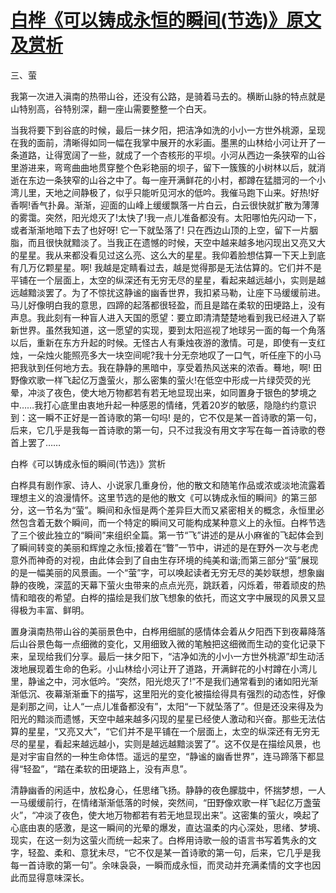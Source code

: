 # [白桦《可以铸成永恒的瞬间(节选)》原文及赏析](https://www.vrrw.net/wx/10928.html)

三、萤

我第一次进入滇南的热带山谷，还没有公路，是骑着马去的。横断山脉的特点就是山特别高，谷特别深，翻一座山需要整整一个白天。

当我将要下到谷底的时候，最后一抹夕阳，把洁净如洗的小小一方世外桃源，呈现在我的面前，清晰得如同一幅在我掌中展开的水彩画。墨黑的山林给小河让开了一条道路，让得宽阔了一些，就成了一个杏核形的平坝。小河从西边一条狭窄的山谷里游进来，弯弯曲曲地贯穿整个色彩艳丽的坝子，留下一簇簇的小树林以后，就消逝在东边一条狭窄的山谷之中了。每一座开满鲜花的小村，都蹲在猛腊河的一个小湾儿里，天地之间静极了，似乎只能听见河水的低吟。我催马跑下山来。好热!好香啊!香气扑鼻。渐渐，迎面的山峰上缓缓飘落一片白云，白云很快就扩散为薄薄的雾霭。突然，阳光熄灭了!太快了!我一点儿准备都没有。太阳哪怕先闪动一下，或者渐渐地暗下去了也好呀! 它一下就坠落了! 只在西边山顶的上空，留下一片胭脂，而且很快就黯淡了。当我正在遗憾的时候，天空中越来越多地闪现出又亮又大的星星。我从来都没看见过这么亮、这么大的星星。我仰着脸想估算一下天上到底有几万亿颗星星。啊! 我越是定睛看过去，越是觉得那是无法估算的。它们并不是平铺在一个层面上，太空的纵深还有无穷无尽的星星，看起来越远越小，实则是越远越黯淡罢了。为了不惊扰这静谧的幽香世界，我扣紧马勒，让座下马缓缓前进。马儿好像明白我的意思，四蹄的起落都很轻盈，而且是踏在柔软的田埂路上，没有声息。我此刻有一种盲人进入天国的愿望：要立即清清楚楚地看到我已经进入了崭新世界。虽然我知道，这一愿望的实现，要到太阳巡视了地球另一面的每一个角落以后，重新在东方升起的时候。无怪古人有秉烛夜游的激情。可是，即使有一支红烛，一朵烛火能照亮多大一块空间呢?我十分无奈地叹了一口气，听任座下的小马把我驮到任何地方去。我在静静的黑暗中，享受着热风送来的浓香。蓦地，啊! 田野像欢歌一样飞起亿万盏萤火，那么密集的萤火!在低空中形成一片绿荧荧的光晕，冲淡了夜色，使大地万物都若有若无地显现出来，如同置身于银色的梦境之中……我打心底里由衷地升起一种感恩的情绪，凭着20岁的敏感，隐隐约约意识到：这一瞬不正好是一首诗歌的第一句吗! 是的，它不仅是某一首诗歌的第一句，后来，它几乎是我每一首诗歌的第一句，只不过我没有用文字写在每一首诗歌的卷首上罢了……



白桦《可以铸成永恒的瞬间(节选)》赏析

白桦具有剧作家、诗人、小说家几重身份，他的散文和随笔作品或浓或淡地流露着理想主义的浪漫情怀。这里节选的是他的散文《可以铸成永恒的瞬间》的第三部分，这一节名为“萤”。瞬间和永恒是两个差异巨大而又紧密相关的概念，永恒里必然包含着无数个瞬间，而一个特定的瞬间又可能构成某种意义上的永恒。白桦节选了三个彼此独立的“瞬间”来组织全篇。第一节“飞”讲述的是从小麻雀的飞起体会到了瞬间转变的美丽和辉煌之永恒;接着在“瞥”一节中，讲述的是在野外一次与老虎意外而神奇的对视，由此体会到了自由生存环境的纯美和谐;而第三部分“萤”展现的是一幅美丽的风景画。一个“萤”字，可以唤起读者无穷无尽的美妙联想，想象幽静的夜晚，深蓝的天幕下萤火虫带来的点点光亮，跳跃着，闪烁着，带着顽皮的热情和暗夜的希望。白桦的描绘是我们放飞想象的依托，而这文字中展现的风景又显得极为丰富、鲜明。

置身滇南热带山谷的美丽景色中，白桦用细腻的感情体会着从夕阳西下到夜幕降落后山谷景色每一点细微的变化，又用细致入微的笔触把这细微而生动的变化记录下来，呈现给我们分享。最后一抹夕阳下，“洁净如洗的小小一方世外桃源”却生动活泼地展现着生命的色彩。小山林给小河让开了道路，开满鲜花的小村蹲在小湾儿里，静谧之中，河水低吟。“突然，阳光熄灭了!”不是我们通常看到的诸如阳光渐渐低沉、夜幕渐渐垂下的描写，这里阳光的变化被描绘得具有强烈的动态性，好像是刹那之间，让人“一点儿准备都没有”，太阳“一下就坠落了”。但是还没来得及为阳光的黯淡而遗憾，天空中越来越多闪现的星星已经使人激动和兴奋。那些无法估算的星星，“又亮又大”，“它们并不是平铺在一个层面上，太空的纵深还有无穷无尽的星星，看起来越远越小，实则是越远越黯淡罢了”。这不仅是在描绘风景，也是对宇宙自然的一种生命体悟。遥远的星空，“静谧的幽香世界”，连马蹄落下都显得“轻盈”，“踏在柔软的田埂路上，没有声息”。

清静幽香的闲适中，放松身心，任思绪飞扬。静静的夜色朦胧中，怀揣梦想，一人一马缓缓前行，在情绪渐渐低落的时候，突然间，“田野像欢歌一样飞起亿万盏萤火”，“冲淡了夜色，使大地万物都若有若无地显现出来”。这密集的萤火，唤起了心底由衷的感激，是这一瞬间的光晕的爆发，直达温柔的内心深处，思绪、梦境、现实，在这一刻为这萤火而统一起来了。白桦用诗歌一般的语言书写着隽永的文字，轻盈、柔和、意犹未尽，“它不仅是某一首诗歌的第一句，后来，它几乎是我每一首诗歌的第一句”。余味袅袅，一瞬而成永恒，而灵动并充满柔情的文字也因此而显得意味深长。

